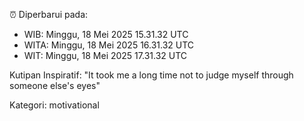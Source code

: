 ⏰ Diperbarui pada:
- WIB: Minggu, 18 Mei 2025 15.31.32 UTC
- WITA: Minggu, 18 Mei 2025 16.31.32 UTC
- WIT: Minggu, 18 Mei 2025 17.31.32 UTC

Kutipan Inspiratif:
"It took me a long time not to judge myself through someone else's eyes"


Kategori: motivational

